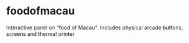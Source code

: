 # foodofmacau
Interactive panel on "food of Macau". Includes physical arcade buttons, screens and thermal printer
